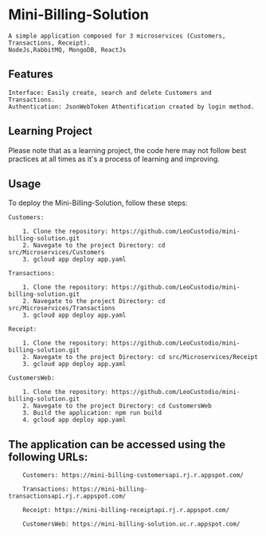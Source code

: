 # **Mini-Billing-Solution**
    A simple application composed for 3 microservices (Customers, Transactions, Receipt).
    NodeJs,RabbitMQ, MongoDB, ReactJs


## **Features**
    Interface: Easily create, search and delete Customers and Transactions.
    Authentication: JsonWebToken Athentification created by login method.
## Learning Project
Please note that as a learning project, the code here may not follow best practices at all times as it's a process of learning and improving.


## **Usage**

To deploy the Mini-Billing-Solution, follow these steps:

    Customers:

        1. Clone the repository: https://github.com/LeoCustodio/mini-billing-solution.git
        2. Navegate to the project Directory: cd src/Microservices/Customers
        3. gcloud app deploy app.yaml

    Transactions:

        1. Clone the repository: https://github.com/LeoCustodio/mini-billing-solution.git
        2. Navegate to the project Directory: cd src/Microservices/Transactions
        3. gcloud app deploy app.yaml

    Receipt:

        1. Clone the repository: https://github.com/LeoCustodio/mini-billing-solution.git
        2. Navegate to the project Directory: cd src/Microservices/Receipt
        3. gcloud app deploy app.yaml
    
    CustomersWeb:

        1. Clone the repository: https://github.com/LeoCustodio/mini-billing-solution.git
        2. Navegate to the project Directory: cd CustomersWeb
        3. Build the application: npm run build
        4. gcloud app deploy app.yaml

## The application can be accessed using the following URLs:
        
        Customers: https://mini-billing-customersapi.rj.r.appspot.com/
        
        Transactions: https://mini-billing-transactionsapi.rj.r.appspot.com/
        
        Receipt: https://mini-billing-receiptapi.rj.r.appspot.com/
        
        CustomersWeb: https://mini-billing-solution.uc.r.appspot.com/
